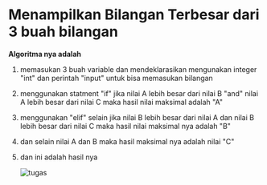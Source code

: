 <h1>Menampilkan Bilangan Terbesar dari 3 buah bilangan</h1>

<b>Algoritma nya adalah</b>

1. memasukan 3 buah variable dan mendeklarasikan mengunakan integer "int" dan perintah "input" untuk bisa memasukan bilangan
2. menggunakan statment "if" jika nilai A lebih besar dari nilai B "and" nilai A lebih besar dari nilai C maka hasil nilai maksimal adalah "A"
3. menggunakan "elif" selain jika nilai B lebih besar dari nilai A dan nilai B lebih besar dari nilai C maka hasil nilai maksimal nya adalah "B"
4. dan selain nilai A dan B maka hasil maksimal nya adalah nilai "C"

5. dan ini adalah hasil nya

    ![tugas](https://user-images.githubusercontent.com/56831922/67680531-fff6a480-f9bd-11e9-9aec-262710570f3f.jpg)
